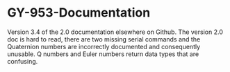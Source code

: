 # GY-953-Documentation
Version 3.4 of the 2.0 documentation elsewhere on Github.
The version 2.0 doc is hard to read, there are two missing serial commands and the Quaternion numbers are incorrectly documented and consequently unusable. Q numbers and Euler numbers return data types that are confusing.
